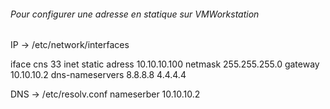 ###### Pour configurer une adresse en statique sur VMWorkstation

IP ->   /etc/network/interfaces

iface cns 33 inet static
adress 10.10.10.100
netmask 255.255.255.0
gateway 10.10.10.2
dns-nameservers 8.8.8.8 4.4.4.4

DNS ->    /etc/resolv.conf
nameserber 10.10.10.2